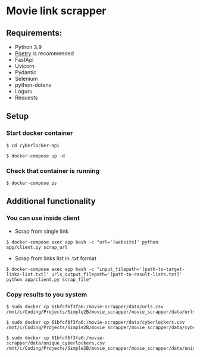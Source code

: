 # Movie link scrapper
## Requirements:
- Python 3.9
- [Poetry](https://python-poetry.org/) is recommended
- FastApi
- Uvicorn
- Pydantic
- Selenium
- python-dotenv
- Loguru
- Requests
## Setup
### Start docker container
```
$ cd cyberlocker-api
```
```
$ docker-compose up -d
```
### Check that container is running
```
$ docker-compose ps
```
## Additional functionality
### You can use inside client
- Scrap from single link
```
$ docker-compose exec app bash -c "url='[website]' python app/client.py scrap_url
```
- Scrap from links list in .txt format
```
$ docker-compose exec app bash -c "input_filepath='[path-to-target-links-list.txt]' urls_output_filepath='[path-to-result-lists.txt]' python app/client.py scrap_file"
```
### Copy results to you system
```
$ sudo docker cp 61bfcf6f3fa6:/movie-scrapper/data/urls.csv /mnt/c/Coding/Projects/Simple2B/movie_scrapper/movie_scrapper/data/urls.csv
```
```
$ sudo docker cp 61bfcf6f3fa6:/movie-scrapper/data/cyberlockers.csv /mnt/c/Coding/Projects/Simple2B/movie_scrapper/movie_scrapper/data/cyberlockers.csv
```
```
$ sudo docker cp 61bfcf6f3fa6:/movie-scrapper/data/unique_cyberlockers.csv /mnt/c/Coding/Projects/Simple2B/movie_scrapper/movie_scrapper/data/unique_cyberlockers.csv
```